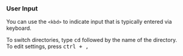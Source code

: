 ### User Input
You can use the `<kbd>` to indicate input that is typically entered via keyboard.

<i-code-preview title="User Input" link="https://github.com/inkline/inkline/tree/master/src/css/core/code">

To switch directories, type <kbd>cd</kbd> followed by the name of the directory.<br>
To edit settings, press <kbd><kbd>ctrl</kbd> + <kbd>,</kbd></kbd>

<template slot="html">

~~~html
To switch directories, type <kbd>cd</kbd> followed by the name of the directory.<br>
To edit settings, press <kbd><kbd>ctrl</kbd> + <kbd>,</kbd></kbd>
~~~

</template>
</i-code-preview>
